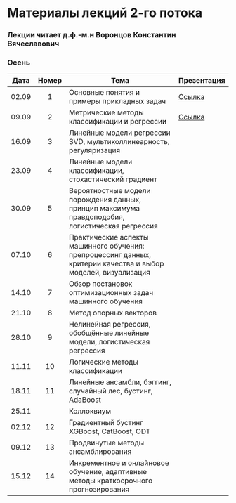 # Материалы лекций 2-го потока

### Лекции читает д.ф.-м.н Воронцов Константин Вячеславович

### Осень

| Дата | Номер | Тема | Презентация |
| :---: | :---: | --- | --- |
| 02.09 | 1 | Основные понятия и примеры прикладных задач | [Ссылка](./slides/2_stream/msu25-intro.pdf) |
| 09.09 | 2 | Метрические методы классификации и регрессии | [Ссылка](./slides/2_stream/msu25-metric.pdf) |
| 16.09 | 3 | Линейные модели регрессии SVD, мультиколлинеарность, регуляризация |   |
| 23.09 | 4 | Линейные модели классификации, стохастический градиент |   |
| 30.09 | 5 | Вероятностные модели порождения данных, принцип максимума правдоподобия, логистическая регрессия |   |
| 07.10 | 6 | Практические аспекты машинного обучения: препроцессинг данных, критерии качества и выбор моделей, визуализация |   |
| 14.10 | 7 | Обзор постановок оптимизационных задач машинного обучения |   |
| 21.10 | 8 | Метод опорных векторов |   |
| 28.10 | 9 | Нелинейная регрессия, обобщённые линейные модели, логистическая регрессия |   |
| 11.11 | 10 | Логические методы классификации |   |
| 18.11 | 11 | Линейные ансамбли, бэггинг, случайный лес, бустинг, AdaBoost |   |
| 25.11 |    | Коллоквиум |   |
| 02.12 | 12 | Градиентный бустинг XGBoost, CatBoost, ODT |   |
| 09.12 | 13 | Продвинутые методы ансамблирования |   |
| 15.12 | 14 | Инкрементное и онлайновое обучение, адаптивные методы краткосрочного прогнозирования |   |
